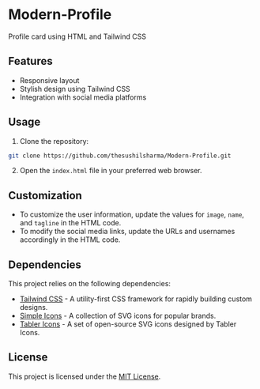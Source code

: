 # Modern-Profile
Profile card using HTML and Tailwind CSS


## Features

- Responsive layout
- Stylish design using Tailwind CSS
- Integration with social media platforms

## Usage

1. Clone the repository:
```sh
git clone https://github.com/thesushilsharma/Modern-Profile.git
```

2. Open the `index.html` file in your preferred web browser.

## Customization

- To customize the user information, update the values for `image`, `name`, and `tagline` in the HTML code.
- To modify the social media links, update the URLs and usernames accordingly in the HTML code.

## Dependencies

This project relies on the following dependencies:

- [Tailwind CSS](https://tailwindcss.com) - A utility-first CSS framework for rapidly building custom designs.
- [Simple Icons](https://simpleicons.org/) - A collection of SVG icons for popular brands.
- [Tabler Icons](https://tabler-icons.io/) - A set of open-source SVG icons designed by Tabler Icons.

## License

This project is licensed under the [MIT License](https://github.com/thesushilsharma/Modern-Profile/blob/main/LICENSE).
